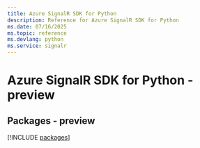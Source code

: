```yaml
---
title: Azure SignalR SDK for Python
description: Reference for Azure SignalR SDK for Python
ms.date: 07/16/2025
ms.topic: reference
ms.devlang: python
ms.service: signalr
---
```

# Azure SignalR SDK for Python - preview
## Packages - preview
[!INCLUDE [packages](signalr-index.md)]